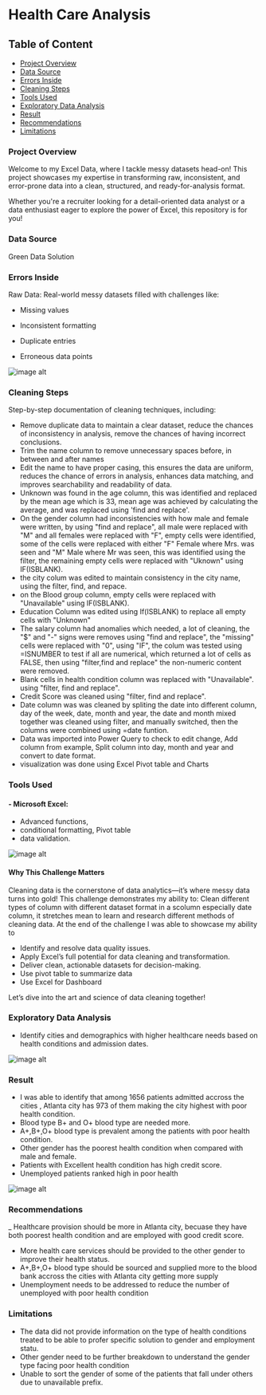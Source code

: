 # Health Care Analysis

## Table of Content 
- [Project Overview](#project-overview)
- [Data Source](#data-source)
- [Errors Inside](#errors-inside)
- [Cleaning Steps](#cleaning-steps)
- [Tools Used](#tools-used)
- [Exploratory Data Analysis](#exploratory-data-analysis)
- [Result](#result)
- [Recommendations](#recommendations)
- [Limitations](#limitations)

### Project Overview 

Welcome to my Excel Data, where I tackle messy datasets head-on! This project showcases my expertise in transforming raw, inconsistent, and error-prone data into a clean, structured, and ready-for-analysis format.

Whether you're a recruiter looking for a detail-oriented data analyst or a data enthusiast eager to explore the power of Excel, this repository is for you!

### Data Source
Green Data Solution

### Errors Inside
Raw Data: Real-world messy datasets filled with challenges like:

- Missing values

- Inconsistent formatting

- Duplicate entries

- Erroneous data points

![image alt](https://github.com/BolanleAdedeji/Data-cleaning-in-Excel1/blob/main/dirty%20health%20dataset.png?raw=true)
### Cleaning Steps 
Step-by-step documentation of cleaning techniques, including:
- Remove duplicate data to maintain a clear dataset, reduce the chances of inconsistency in analysis, remove the chances of having incorrect conclusions.
- Trim the name column to remove unnecessary spaces before, in between and after names
- Edit the name to have proper casing, this ensures the data are uniform, reduces the chance of errors in analysis, enhances data matching, and improves searchability and readability of data.
- Unknown was found in the age column, this was identified and replaced by the mean age which is 33, mean age was achieved by calculating the average, and was replaced using 'find and replace'.
- On the gender column had inconsistencies with how male and female were written, by using "find and replace", all male were replaced with "M" and all females were replaced with "F", empty cells were identified, some of the cells were replaced with either "F" Female where Mrs. was seen and "M" Male where Mr was seen, this was identified using the filter, the remaining empty cells were replaced with "Uknown" using IF(ISBLANK).
- the city colum was edited to maintain consistency in the city name, using the filter, find, and repace.
- on the Blood group column, empty cells were replaced with "Unavailable" using IF(ISBLANK).
- Education Column was edited using If(ISBLANK) to replace all empty cells with "Unknown"
- The salary column had anomalies which needed, a lot of cleaning, the "$" and "-" signs were removes using "find and replace", the "missing" cells were replaced with "0", using "IF", the colum was tested using =ISNUMBER to test if all are numerical, which returned a lot of cells as FALSE, then using "filter,find and replace" the non-numeric content were removed.
- Blank cells in health condition column was replaced with "Unavailable". using "filter, find and replace".
- Credit Score was cleaned using "filter, find and replace".
-  Date column was was cleaned by spliting the date into different column, day of the week, date, month and year, the date and month mixed together was cleaned using filter, and manually switched, then the columns were combined using =date funtion.
-  Data was imported into Power Query to check to edit change, Add column from example, Split column into day, month and year and convert to date format.
-  visualization was done using Excel Pivot table and Charts


### Tools Used
#### - Microsoft Excel:
- Advanced functions,
- conditional formatting, Pivot table 
- data validation.

  
![image alt](https://github.com/BolanleAdedeji/Data-cleaning-in-Excel1/blob/main/Cleaned%20Health%20dataset.png?raw=true)

#### Why This Challenge Matters
Cleaning data is the cornerstone of data analytics—it’s where messy data turns into gold! 
This challenge demonstrates my ability to: Clean different types of column with different dataset format in a scolumn especially date column, it stretches mean to learn and research different methods of cleaning data. At the end of the challenge I was able to showcase my ability to 

- Identify and resolve data quality issues.
- Apply Excel’s full potential for data cleaning and transformation.
- Deliver clean, actionable datasets for decision-making.
- Use pivot table to summarize data
- Use Excel for Dashboard

Let’s dive into the art and science of data cleaning together!

### Exploratory Data Analysis

- Identify cities and  demographics with higher healthcare needs based on health conditions and admission dates.
  

![image alt](https://github.com/BolanleAdedeji/Data-cleaning-in-Excel1/blob/main/KPIs%20health%20Data.png?raw=true)

### Result 
- I was able to identify that among 1656 patients admitted accross the cities , Atlanta city has 973 of them making the city highest with poor health condition.
- Blood type B+ and O+ blood type are needed more.
- A+,B+,O+ blood type is prevalent among the patients with poor health condition.
- Other gender has the poorest health condition when compared with male and female.
- Patients with Excellent health condition has high credit score.
- Unemployed patients ranked high in poor health


![image alt](https://github.com/BolanleAdedeji/Data-cleaning-in-Excel1/blob/main/Healt%20Data%20Dashboard.png?raw=true)
### Recommendations
_ Healthcare provision should be more in Atlanta city, becuase they have both poorest health condition and are employed with good credit score.
- More health care services should be provided to the other gender to improve their health status.
- A+,B+,O+ blood type should be sourced and supplied more to the blood bank accross the cities with Atlanta city getting more supply
- Unemployment needs to be addressed to reduce the number of unemployed with poor health condition
### Limitations 
- The data did not provide information on the type of health conditions treated to be able to profer specific solution to gender and employment statu.
- Other gender need to be further breakdown to understand the gender type facing poor health condition
- Unable to sort the gender of some of the patients that fall under others due to unavailable prefix.



